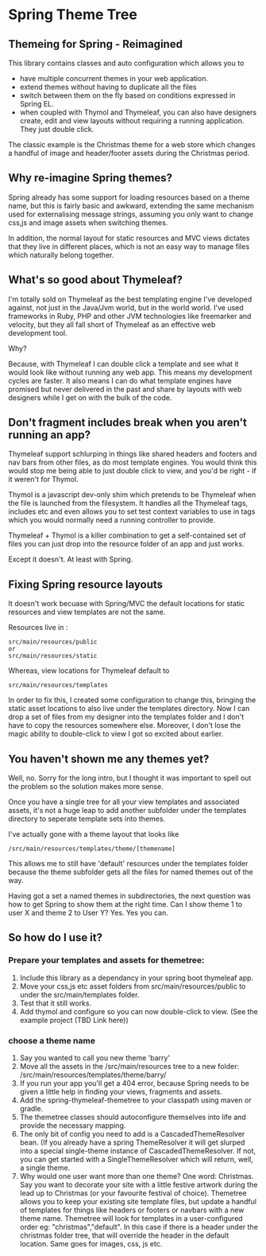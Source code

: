 # Spring Theme Tree

## Themeing for Spring - Reimagined

This library contains classes and auto configuration which allows you to

 * have multiple concurrent themes in your web application. 
 * extend themes without having to duplicate all the files
 * switch between them on the fly based on conditions expressed in Spring EL.
 * when coupled with Thymol and Thymeleaf, you can also have designers create, edit and view layouts without requiring a running application. They just double click.
 
 The classic example is the Christmas theme for a web store which changes a handful
 of image and header/footer assets during the Christmas period.

## Why re-imagine Spring themes?

Spring already has some support for loading resources based on a theme name, but
this is fairly basic and awkward, extending the same mechanism used for
externalising message strings, assuming you only want to change css,js and image
assets when switching themes.

In addition, the normal layout for static resources and MVC views dictates that
they live in different places, which is not an easy way to manage files which
naturally belong together.

## What's so good about Thymeleaf?

I'm totally sold on Thymeleaf as the best templating engine I've developed 
against, not just in the Java/Jvm world, but in the world world. I've used 
frameworks in Ruby, PHP and other JVM technologies like freemarker and velocity,
but they all fall short of Thymeleaf as an effective web development tool.

Why?

Because, with Thymeleaf I can double click a template and see what it would 
look like without running any web app.
This means my development cycles are faster. It also means I can do what
template engines have promised but never delivered in the past and share by 
layouts with web designers while I get on with the bulk of the code.

## Don't fragment includes break when you aren't running an app?

Thymeleaf support schlurping in things like shared headers and footers and nav bars
from other files, as do most template engines. You would think this would stop
me being able to just double click to view, and you'd be right - if it weren't 
for Thymol.

Thymol is a javascript dev-only shim which pretends to be Thymeleaf when the file
is launched from the filesystem. It handles all the Thymeleaf tags, includes etc
and even allows you to set test context variables to use in tags which you
would normally need a running controller to provide.

Thymeleaf + Thymol is a killer combination to get a self-contained set of files
you can just drop into the resource folder of an app and just works.

Except it doesn't. At least with Spring.

## Fixing Spring resource layouts

It doesn't work becuase with Spring/MVC the default locations for static 
resources and view templates are not the same.

Resources live in :

    src/main/resources/public 
    or 
    src/main/resources/static 

Whereas, view locations for Thymeleaf default to 

    src/main/resources/templates

In order to fix this, I created some configuration to change this, bringing the 
static asset locations to also live under the templates directory. Now I can
drop a set of files from my designer into the templates folder and I don't have
to copy the resources somewhere else. Moreover, I don't lose the magic
ability to double-click to view I got so excited about earlier.

## You haven't shown me any themes yet?

Well, no. Sorry for the long intro, but I thought it was important to spell out 
the problem so the solution makes more sense.

Once you have a single tree for all your view templates and associated assets,
it's not a huge leap to add another subfolder under the templates directory
to seperate template sets into themes.

I've actually gone with a theme layout that looks like

    /src/main/resources/templates/theme/[themename]

This allows me to still have 'default' resources under the templates folder
because the theme subfolder gets all the files for named themes out of the way.

Having got a set a named themes in subdirectories, the next question was how
to get Spring to show them at the right time. Can I show theme 1 to user X and 
theme 2 to User Y? Yes. Yes you can.

## So how do I use it?

### Prepare your templates and assets for themetree:
 1. Include this library as a dependancy in your spring boot thymeleaf app.
 2. Move your css,js etc asset folders from src/main/resources/public to under 
the src/main/templates folder.
 3. Test that it still works.
 4. Add thymol and configure so you can now double-click to view. (See the example 
   project (TBD Link here))
  
### choose a theme name

 1. Say you wanted to call you new theme 'barry'
 2. Move all the assets in the /src/main/resources tree to a new folder:
    /src/main/resources/templates/theme/barry/
 3. If you run your app you'll get a 404 error, because Spring needs to be
    given a little help in finding your views, fragments and assets.
 4. Add the spring-thymeleaf-themetree to your classpath using maven or gradle.
 5. The themetree classes should autoconfigure themselves into life and provide
    the necessary mapping.
 6. The only bit of config you need to add is a CascadedThemeResolver bean. (If
    you already have a spring ThemeResolver it will get slurped into a special
    single-theme instance of CascadedThemeResolver. If not, you can get started
    with a SingleThemeResolver which will return, well, a single theme.
 7. Why would one user want more than one theme? One word: Christmas. Say you 
    want to decorate your site with a little festive artwork during the 
    lead up to Christmas (or your favourite festival of choice). Themetree 
    allows you to keep your existing site template files, but update a handful
    of templates for things like headers or footers or navbars with a new theme
    name. Themetree will look for templates in a user-configured order eg:
    "christmas","default".
    In this case if there is a header under the christmas folder tree, that will
    override the header in the default location. Same goes for images, css, js 
    etc. 

